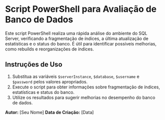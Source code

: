# Script PowerShell para Avaliação de Banco de Dados

Este script PowerShell realiza uma rápida análise do ambiente do SQL Server, verificando a fragmentação de índices, a última atualização de estatísticas e o status do banco. É útil para identificar possíveis melhorias, como rebuilds e reorganizações de índices.

## Instruções de Uso

1. Substitua as variáveis `$serverInstance`, `$database`, `$username` e `$password` pelos valores apropriados.
2. Execute o script para obter informações sobre fragmentação de índices, estatísticas e status do banco.
3. Utilize os resultados para sugerir melhorias no desempenho do banco de dados.

**Autor:** [Seu Nome]
**Data de Criação:** [Data]


